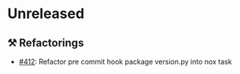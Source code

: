 # Unreleased

## ⚒️ Refactorings

* [#412](https://github.com/exasol/python-toolbox/issues/392):  Refactor pre commit hook package version.py into nox task